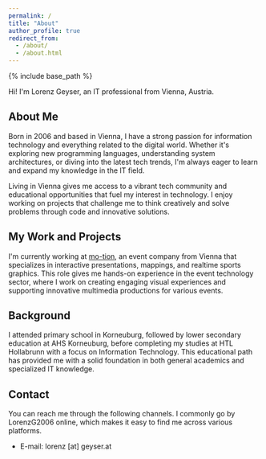 ```yaml
---
permalink: /
title: "About"
author_profile: true
redirect_from: 
  - /about/
  - /about.html
---
```


{% include base_path %}

Hi! I'm Lorenz Geyser, an IT professional from Vienna, Austria.

## About Me
Born in 2006 and based in Vienna, I have a strong passion for information technology and everything related to the digital world. Whether it's exploring new programming languages, understanding system architectures, or diving into the latest tech trends, I'm always eager to learn and expand my knowledge in the IT field.

Living in Vienna gives me access to a vibrant tech community and educational opportunities that fuel my interest in technology. I enjoy working on projects that challenge me to think creatively and solve problems through code and innovative solutions.

## My Work and Projects
I'm currently working at [mo-tion](https://mo-tion.at), an event company from Vienna that specializes in interactive presentations, mappings, and realtime sports graphics. This role gives me hands-on experience in the event technology sector, where I work on creating engaging visual experiences and supporting innovative multimedia productions for various events.

## Background
I attended primary school in Korneuburg, followed by lower secondary education at AHS Korneuburg, before completing my studies at HTL Hollabrunn with a focus on Information Technology. This educational path has provided me with a solid foundation in both general academics and specialized IT knowledge.

## Contact
You can reach me through the following channels. I commonly go by LorenzG2006 online, which makes it easy to find me across various platforms.

* E-mail: lorenz [at] geyser.at